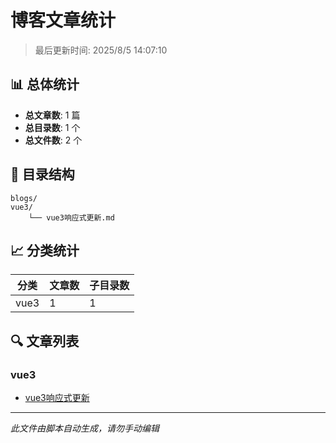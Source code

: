 # 博客文章统计

> 最后更新时间: 2025/8/5 14:07:10

## 📊 总体统计

- **总文章数**: 1 篇
- **总目录数**: 1 个
- **总文件数**: 2 个

## 📁 目录结构

```
blogs/
vue3/
    └── vue3响应式更新.md
```

## 📈 分类统计

| 分类 | 文章数 | 子目录数 |
|------|--------|----------|
| vue3 | 1 | 1 |

## 🔍 文章列表


### vue3

- [vue3响应式更新](vue3/vue3响应式更新.md)


---

*此文件由脚本自动生成，请勿手动编辑*
